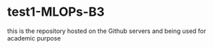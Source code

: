 # test1-MLOPs-B3
this is the repository hosted on the Github servers and being used for academic purpose
